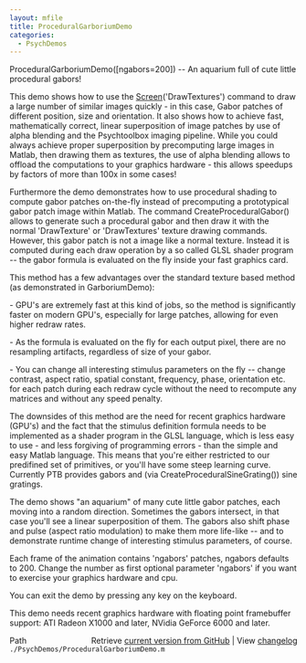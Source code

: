 ```yaml
---
layout: mfile
title: ProceduralGarboriumDemo
categories:
  - PsychDemos
---
```


ProceduralGarboriumDemo\(\[ngabors=200\]\) \-\- An aquarium full of cute little procedural gabors\!

This demo shows how to use the [Screen](/docs/Screen)\('DrawTextures'\) command to draw a
large number of similar images quickly \- in this case, Gabor patches of
different position, size and orientation. It also shows how to achieve
fast, mathematically correct, linear superposition of image patches by
use of alpha blending and the Psychtoolbox imaging pipeline. While you
could always achieve proper superposition by precomputing large images in
Matlab, then drawing them as textures, the use of alpha blending allows
to offload the computations to your graphics hardware \- this allows
speedups by factors of more than 100x in some cases\!

Furthermore the demo demonstrates how to use procedural shading to
compute gabor patches on\-the\-fly instead of precomputing a prototypical
gabor patch image within Matlab. The command CreateProceduralGabor\(\)
allows to generate such a procedural gabor and then draw it with the
normal 'DrawTexture' or 'DrawTextures' texture drawing commands. However,
this gabor patch is not a image like a normal texture. Instead it is
computed during each draw operation by a so called GLSL shader program \-\-
the gabor formula is evaluated on the fly inside your fast graphics card.

This method has a few advantages over the standard texture based method
\(as demonstrated in GarboriumDemo\):

\- GPU's are extremely fast at this kind of jobs, so the method is
significantly faster on modern GPU's, especially for large patches,
allowing for even higher redraw rates.

\- As the formula is evaluated on the fly for each output pixel, there are
no resampling artifacts, regardless of size of your gabor.

\- You can change all interesting stimulus parameters on the fly \-\- change
contrast, aspect ratio, spatial constant, frequency, phase, orientation
etc. for each patch during each redraw cycle without the need to
recompute any matrices and without any speed penalty.

The downsides of this method are the need for recent graphics hardware
\(GPU's\) and the fact that the stimulus definition formula needs to be
implemented as a shader program in the GLSL language, which is less easy
to use \- and less forgiving of programming errors \- than the simple and
easy Matlab language. This means that you're either restricted to our
predifined set of primitives, or you'll have some steep learning curve.
Currently PTB provides gabors and \(via CreateProceduralSineGrating\(\)\)
sine gratings.

The demo shows "an aquarium" of many cute little gabor patches, each moving
into a random direction. Sometimes the gabors intersect, in that case
you'll see a linear superposition of them. The gabors also shift phase
and pulse \(aspect ratio modulation\) to make them more life\-like \-\- and to
demonstrate runtime change of interesting stimulus parameters, of course.

Each frame of the animation contains 'ngabors' patches, ngabors defaults
to 200. Change the number as first optional parameter 'ngabors' if you want
to exercise your graphics hardware and cpu.

You can exit the demo by pressing any key on the keyboard.

This demo needs recent graphics hardware with floating point framebuffer
support: ATI Radeon X1000 and later, NVidia GeForce 6000 and later.


<div class="code_header" style="text-align:right;">
  <span style="float:left;">Path&nbsp;&nbsp;</span> <span class="counter">Retrieve <a href=
  "https://raw.github.com/Psychtoolbox-3/Psychtoolbox-3/beta/./PsychDemos/ProceduralGarboriumDemo.m">current version from GitHub</a> | View <a href=
  "https://github.com/Psychtoolbox-3/Psychtoolbox-3/commits/beta/./PsychDemos/ProceduralGarboriumDemo.m">changelog</a></span>
</div>
<div class="code">
  <code>./PsychDemos/ProceduralGarboriumDemo.m</code>
</div>
